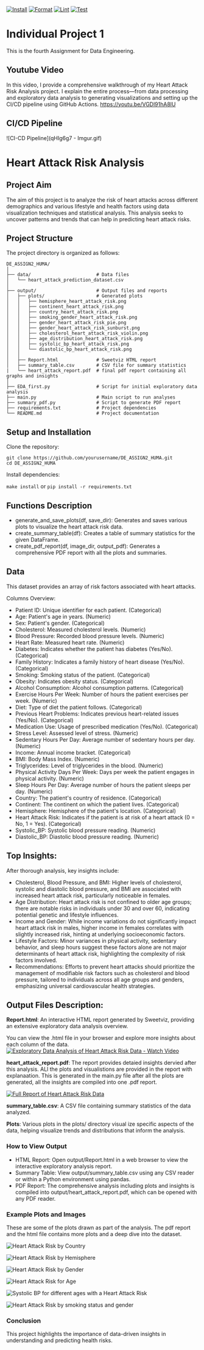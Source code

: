 [![Install](https://github.com/nogibjj/individual_project_huma/actions/workflows/install.yml/badge.svg)](https://github.com/nogibjj/individual_project_huma/actions/workflows/install.yml)
[![Format](https://github.com/nogibjj/individual_project_huma/actions/workflows/format.yml/badge.svg)](https://github.com/nogibjj/individual_project_huma/actions/workflows/format.yml)
[![Lint](https://github.com/nogibjj/individual_project_huma/actions/workflows/lint.yml/badge.svg)](https://github.com/nogibjj/individual_project_huma/actions/workflows/lint.yml)
[![Test](https://github.com/nogibjj/individual_project_huma/actions/workflows/test.yml/badge.svg)](https://github.com/nogibjj/individual_project_huma/actions/workflows/test.yml)

# Individual Project 1
This is the fourth Assignment for Data Engineering.

## Youtube Video
In this video, I provide a comprehensive walkthrough of my Heart Attack Risk Analysis project. I explain the entire process—from data processing and exploratory data analysis to generating visualizations and setting up the CI/CD pipeline using GitHub Actions.
https://youtu.be/VGDl91hA8lU

## CI/CD Pipeline

![CI-CD Pipeline](qHIg6g7 - Imgur.gif)

# Heart Attack Risk Analysis 
## Project Aim
The aim of this project is to analyze the risk of heart attacks across different demographics and various lifestyle and health factors using data visualization techniques and statistical analysis. This analysis seeks to uncover patterns and trends that can help in predicting heart attack risks.

## Project Structure
The project directory is organized as follows:

```
DE_ASSIGN2_HUMA/
│
├── data/                        # Data files
│   └── heart_attack_prediction_dataset.csv
│
├── output/                      # Output files and reports
│   ├── plots/                   # Generated plots
│   │   ├── hemisphere_heart_attack_risk.png
│   │   ├── continent_heart_attack_risk.png
│   │   ├── country_heart_attack_risk.png
│   │   ├── smoking_gender_heart_attack_risk.png
│   │   ├── gender_heart_attack_risk_pie.png
│   │   ├── gender_heart_attack_risk_sunburst.png
│   │   ├── cholesterol_heart_attack_risk_violin.png
│   │   ├── age_distribution_heart_attack_risk.png
│   │   ├── systolic_bp_heart_attack_risk.png
│   │   └── diastolic_bp_heart_attack_risk.png
│   │
│   ├── Report.html              # Sweetviz HTML report
│   ├── summary_table.csv        # CSV file for summary statistics
|   └── heart_attack_report.pdf  # final pdf report containing all graphs and insights
│
├── EDA_first.py                 # Script for initial exploratory data analysis
├── main.py                      # Main script to run analyses
├── summary_pdf.py               # Script to generate PDF report
├── requirements.txt             # Project dependencies
└── README.md                    # Project documentation
```

## Setup and Installation

Clone the repository:

```
git clone https://github.com/yourusername/DE_ASSIGN2_HUMA.git
cd DE_ASSIGN2_HUMA
```

Install dependencies:

`make install` or `pip install -r requirements.txt`

## Functions Description
- generate_and_save_plots(df, save_dir): Generates and saves various plots to visualize the heart attack risk data.
- create_summary_table(df): Creates a table of summary statistics for the given DataFrame.
- create_pdf_report(df, image_dir, output_pdf): Generates a comprehensive PDF report with all the plots and summaries.

## Data
This dataset provides an array of risk factors associated with heart attacks.

Columns Overview:

- Patient ID: Unique identifier for each patient. (Categorical)
- Age: Patient's age in years. (Numeric)
- Sex: Patient's gender. (Categorical)
- Cholesterol: Measured cholesterol levels. (Numeric)
- Blood Pressure: Recorded blood pressure levels. (Numeric)
- Heart Rate: Measured heart rate. (Numeric)
- Diabetes: Indicates whether the patient has diabetes (Yes/No). (Categorical)
- Family History: Indicates a family history of heart disease (Yes/No). (Categorical)
- Smoking: Smoking status of the patient. (Categorical)
- Obesity: Indicates obesity status. (Categorical)
- Alcohol Consumption: Alcohol consumption patterns. (Categorical)
- Exercise Hours Per Week: Number of hours the patient exercises per week. (Numeric)
- Diet: Type of diet the patient follows. (Categorical)
- Previous Heart Problems: Indicates previous heart-related issues (Yes/No). (Categorical)
- Medication Use: Usage of prescribed medication (Yes/No). (Categorical)
- Stress Level: Assessed level of stress. (Numeric)
- Sedentary Hours Per Day: Average number of sedentary hours per day. (Numeric)
- Income: Annual income bracket. (Categorical)
- BMI: Body Mass Index. (Numeric)
- Triglycerides: Level of triglycerides in the blood. (Numeric)
- Physical Activity Days Per Week: Days per week the patient engages in physical activity. (Numeric)
- Sleep Hours Per Day: Average number of hours the patient sleeps per day. (Numeric)
- Country: The patient's country of residence. (Categorical)
- Continent: The continent on which the patient lives. (Categorical)
- Hemisphere: Hemisphere of the patient's location. (Categorical)
- Heart Attack Risk: Indicates if the patient is at risk of a heart attack (0 = No, 1 = Yes). (Categorical)
- Systolic_BP: Systolic blood pressure reading. (Numeric)
- Diastolic_BP: Diastolic blood pressure reading. (Numeric)

## Top Insights:
After thorough analysis, key insights include:

- Cholesterol, Blood Pressure, and BMI: Higher levels of cholesterol, systolic and diastolic blood pressure, and BMI are associated with increased heart attack risk, particularly noticeable in females.
- Age Distribution: Heart attack risk is not confined to older age groups; there are notable risks in individuals under 30 and over 60, indicating potential genetic and lifestyle influences.
- Income and Gender: While income variations do not significantly impact heart attack risk in males, higher income in females correlates with slightly increased risk, hinting at underlying socioeconomic factors.
- Lifestyle Factors: Minor variances in physical activity, sedentary behavior, and sleep hours suggest these factors alone are not major determinants of heart attack risk, highlighting the complexity of risk factors involved.
- Recommendations: Efforts to prevent heart attacks should prioritize the management of modifiable risk factors such as cholesterol and blood pressure, tailored to individuals across all age groups and genders, emphasizing universal cardiovascular health strategies.

## Output Files Description:

**Report.html**: An interactive HTML report generated by Sweetviz, providing an extensive exploratory data analysis overview.

You can view the .html file in your browser and explore more insights about each column of the data.
[![Exploratory Data Analysis of Heart Attack Risk Data - Watch Video](https://cdn.loom.com/sessions/thumbnails/e6987d516de24be585584a4c0b8f91bd-a743dc9fcfb0ae4b-full-play.gif)](https://www.loom.com/share/e6987d516de24be585584a4c0b8f91bd)

**heart_attack_report.pdf**: The report provides detaied insights dervied after this analysis. ALl the plots and visualistions are provided in the report with explanaation. This is generated in the main.py file after all the plots are generated, all the insights are compiled into one .pdf report. 

[![Full Report of Heart Attack Risk Data](pdf_report_gif-ezgif.com-video-to-gif-converter.gif)](pdf_report_gif.mp4)


**summary_table.csv**: A CSV file containing summary statistics of the data analyzed.


**Plots**: Various plots in the plots/ directory visual
ize specific aspects of the data, helping visualize trends and distributions that inform the analysis.


### How to View Output

- HTML Report: Open output/Report.html in a web browser to view the interactive exploratory analysis report.
- Summary Table: View output/summary_table.csv using any CSV reader or within a Python environment using pandas.
- PDF Report: The comprehensive analysis including plots and insights is compiled into output/heart_attack_report.pdf, which can be opened with any PDF reader.

### Example Plots and Images

These are some of the plots drawn as part of the analysis. The pdf report and the html file contains more plots and a deep dive into the dataset. 

![Heart Attack Risk by Country](output/plots/country_heart_attack_risk.png)


![Heart Attack Risk by Hemisphere](output/plots/hemisphere_heart_attack_risk.png)

![Heart Attack Risk by Gender](output/plots/gender_heart_attack_risk_pie.png)

![Heart Attack Risk for Age](output/plots/age_distribution_heart_attack_risk.png)

![Systolic BP for different ages with a Heart Attack Risk](output/plots/systolic_bp_heart_attack_risk.png)

![Heart Attack Risk by smoking status and gender](output/plots/smoking_gender_heart_attack_risk.png)



### Conclusion

This project highlights the importance of data-driven insights in understanding and predicting health risks. 

